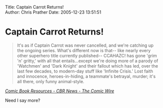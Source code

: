 Title: Captain Carrot Returns!  
Author: Chris Prather
Date: 2005-12-23 13:51:51

# Captain Carrot Returns!
<blockquote>
It's as if Captain Carrot was never cancelled, and we're catching up the ongoing series. What's different now is that-- like nearly every other superhero title currently published-- CCAHAZC! has gone 'grim 'n' gritty,' with all that entails…except we're doing more of a parody of 'Watchmen' and 'Dark Knight' and their fallout which has led, over the last few decades, to modern-day stuff like 'Infinite Crisis.' Lost faith and innocence, heroes-in-hiding, a teammate's betrayal, murder; it's all there, only funny animal-style.</blockquote>
<cite><a title="Comic Book Resources - CBR News - The Comic Wire" href="http://www.comicbookresources.com/news/newsitem.cgi?id=6273">Comic Book Resources - CBR News - The Comic Wire</a>
</cite>

Need I say more?
